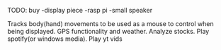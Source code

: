 TODO:
buy 
-display piece
-rasp pi
-small speaker

Tracks body(hand) movements to be used as a mouse to control when being displayed. GPS functionality and weather. Analyze stocks. Play spotify(or windows media). Play yt vids
